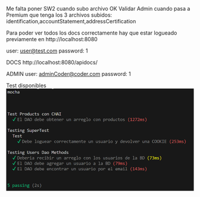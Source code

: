 Me falta poner SW2 cuando subo archivo OK
Validar Admin cuando pasa a Premium que tenga los 3 archivos subidos: identification,accountStatement,addressCertification


Para poder ver todos los docs correctamente hay que estar logueado previamente en
http://localhost:8080

user: user@test.com
password: 1

DOCS
http://localhost:8080/apidocs/

ADMIN
user: adminCoder@coder.com 
password: 1

Test disponibles
![test](src/public/prints/test%201.png)